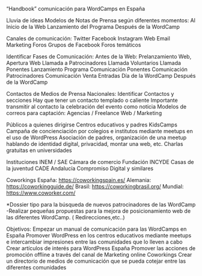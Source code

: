 “Handbook” comunicación para WordCamps en España

Lluvia de ideas
Modelos de Notas de Prensa según diferentes momentos:
Al Inicio de la Web
Lanzamiento del Programa
Después de la WordCamp


Canales de comunicación:
Twitter
Facebook
Instagram
Web 
Email Marketing
Foros
Grupos de Facebook
Foros temáticos

Identificar Fases de Comunicación:
Antes de la Web: Prelanzamiento Web, Apertura Web
Llamada a Patrocinadores 
Llamada Voluntarios
Llamada Ponentes
Lanzamiento Programa
Comunicación Ponentes
Comunicación Patrocinadores
Comunicación Venta Entradas
Día de la WordCamp
Después de la WordCamp

Contactos de Medios de Prensa Nacionales:
Identificar Contactos y secciones
Hay que tener un contacto templado o caliente
Importante transmitir al contacto la celebración del evento como noticia
Modelos de correos para captación:
Agencias / Freelance Web / Marketing

Públicos a quienes dirigirse 
Centros educativos y padres
KidsCamps
Campaña de concienciación por colegios e institutos mediante meetups en el uso de WordPress
Asociación de padres, organización de una meetup hablando de identidad digital, privacidad, montar una web, etc.
Charlas gratuitas en universidades

Instituciones
INEM / SAE
Cámara de comercio
Fundación INCYDE
Casas de la juventud
CADE
Andalucía Compromiso Digital y similares

Coworkings
España: https://coworkingspain.es/
Alemania: https://coworkingguide.de/
Brasil: https://coworkingbrasil.org/
Mundial: https://www.coworker.com/

*Dossier tipo para la búsqueda de nuevos patrocinadores de las WordCamp
-Realizar pequeñas propuestas para la mejora de posicionamiento web de las diferentes WordCamp. ( Redirecciones,etc..)

Objetivos:
Empezar un manual de comunicación para las WordCamps en España
Promover WordPress en los centros educativos mediante meetups e intercambiar impresiones entre las comunidades que lo lleven a cabo
Crear artículos de interés para WordPress España
Promover las acciones de  promoción offline a través del canal de Marketing online
Coworkings
Crear un directorio de medios de comunicación que se pueda cotejar entre las diferentes comunidades

